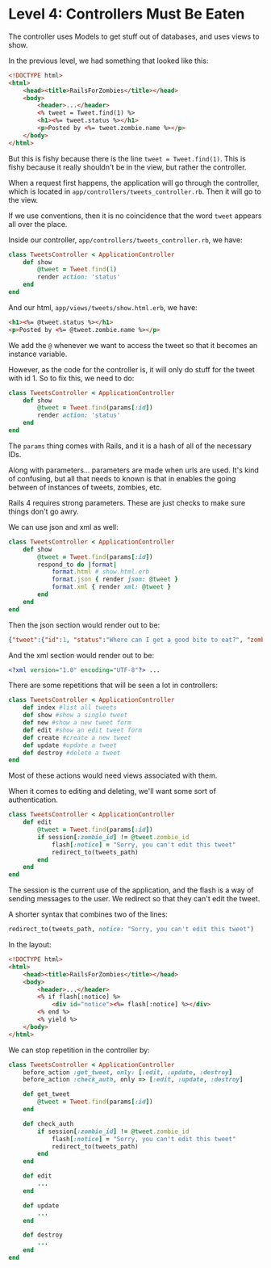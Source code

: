 # Level 4: Controllers Must Be Eaten

The controller uses Models to get stuff out of databases, and uses views to show.

In the previous level, we had something that looked like this:

```html
<!DOCTYPE html>
<html>
	<head><title>RailsForZombies</title></head>
	<body>
		<header>...</header>
		<% tweet = Tweet.find(1) %>
		<h1><%= tweet.status %></h1>
		<p>Posted by <%= tweet.zombie.name %></p>
	</body>
</html>
```

But this is fishy because there is the line `tweet = Tweet.find(1)`. This is fishy because it really shouldn't be in the view, but rather the controller.

When a request first happens, the application will go through the controller, which is located in `app/controllers/tweets_controller.rb`. Then it will go to the view.

If we use conventions, then it is no coincidence that the word `tweet` appears all over the place.

Inside our controller, `app/controllers/tweets_controller.rb`, we have:

```ruby
class TweetsController < ApplicationController
	def show
		@tweet = Tweet.find(1)
		render action: 'status'
	end
end
```

And our html, `app/views/tweets/show.html.erb`, we have:

```html
<h1><%= @tweet.status %></h1>
<p>Posted by <%= @tweet.zombie.name %></p>
```

We add the `@` whenever we want to access the tweet so that it becomes an instance variable.

However, as the code for the controller is, it will only do stuff for the tweet with id 1. So to fix this, we need to do:

```ruby
class TweetsController < ApplicationController
	def show
		@tweet = Tweet.find(params[:id])
		render action: 'status'
	end
end
```

The `params` thing comes with Rails, and it is a hash of all of the necessary IDs.

Along with parameters... parameters are made when urls are used. It's kind of confusing, but all that needs to known is that in enables the going between of instances of tweets, zombies, etc.

Rails 4 requires strong parameters. These are just checks to make sure things don't go awry.

We can use json and xml as well:

```ruby
class TweetsController < ApplicationController
	def show
		@tweet = Tweet.find(params[:id])
		respond_to do |format|
			format.html # show.html.erb
			format.json { render json: @tweet }
			format.xml { render xml: @tweet }
		end
	end
end
```

Then the json section would render out to be:

```json
{"tweet":{"id":1, "status":"Where can I get a good bite to eat?", "zombie_id":1}}
```

And the xml section would render out to be:

```xml
<?xml version="1.0" encoding="UTF-8"?> ...
```

There are some repetitions that will be seen a lot in controllers:

```ruby
class TweetsController < ApplicationController
	def index #list all tweets
	def show #show a single tweet
	def new #show a new tweet form
	def edit #show an edit tweet form
	def create #create a new tweet
	def update #update a tweet
	def destroy #delete a tweet
end
```

Most of these actions would need views associated with them.

When it comes to editing and deleting, we'll want some sort of authentication.

```ruby
class TweetsController < ApplicationController
	def edit
		@tweet = Tweet.find(params[:id])
		if session[:zombie_id] != @tweet.zombie_id
			flash[:notice] = "Sorry, you can't edit this tweet"
			redirect_to(tweets_path)
		end
	end
end
```

The session is the current use of the application, and the flash is a way of sending messages to the user. We redirect so that they can't edit the tweet.

A shorter syntax that combines two of the lines:

```ruby
redirect_to(tweets_path, notice: "Sorry, you can't edit this tweet")
```

In the layout:

```html
<!DOCTYPE html>
<html>
	<head><title>RailsForZombies</title></head>
	<body>
		<header>...</header>
		<% if flash[:notice] %>
			<div id="notice"><%= flash[:notice] %></div>
		<% end %>
		<% yield %>
	</body>
</html>

```

We can stop repetition in the controller by:

```ruby
class TweetsController < ApplicationController
	before_action :get_tweet, only: [:edit, :update, :destroy]
	before_action :check_auth, only => [:edit, :update, :destroy]

	def get_tweet
		@tweet = Tweet.find(params[:id])
	end

	def check_auth
		if session[:zombie_id] != @tweet.zombie_id
			flash[:notice] = "Sorry, you can't edit this tweet"
			redirect_to(tweets_path)
		end
	end

	def edit
		...
	end

	def update
		...
	end

	def destroy
		...
	end
end
```
